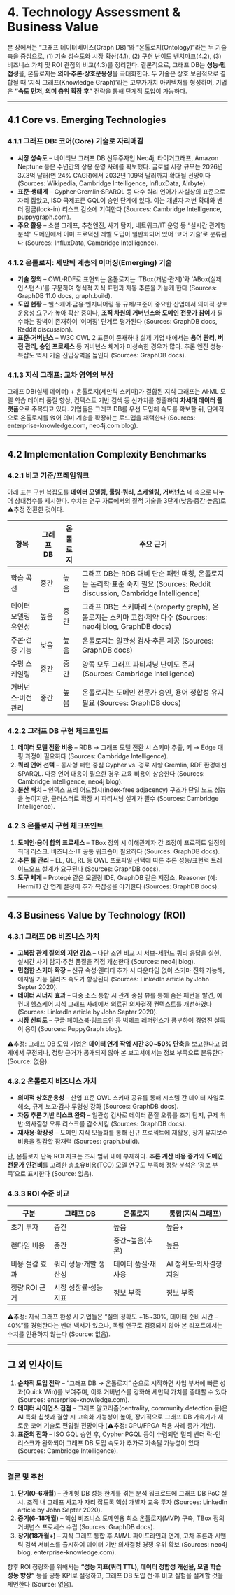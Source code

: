 # 4. Technology Assessment & Business Value

본 장에서는 “그래프 데이터베이스(Graph DB)”와 “온톨로지(Ontology)”라는 두 기술 축을 중심으로, (1) 기술 성숙도와 시장 확산(4.1), (2) 구현 난이도 벤치마크(4.2), (3) 비즈니스 가치 및 ROI 관점의 비교(4.3)를 정리한다. 결론적으로, 그래프 DB는 **성능·민첩성**을, 온톨로지는 **의미·추론·상호운용성**을 극대화한다. 두 기술은 상호 보완적으로 결합될 때 ‘지식 그래프(Knowledge Graph)’라는 고부가가치 아키텍처를 형성하며, 기업은 **“속도 먼저, 의미 층위 확장 후”** 전략을 통해 단계적 도입이 가능하다.

---

## 4.1 Core vs. Emerging Technologies

### 4.1.1 그래프 DB: 코어(Core) 기술로 자리매김
* **시장 성숙도** – 네이티브 그래프 DB 선두주자인 Neo4j, 타이거그래프, Amazon Neptune 등은 수년간의 상용 운영 사례를 확보했다. 글로벌 시장 규모는 2026년 37.3억 달러(연 24% CAGR)에서 2032년 109억 달러까지 확대될 전망이다 (Sources: Wikipedia, Cambridge Intelligence, InfluxData, Airbyte).
* **표준·생태계** – Cypher·Gremlin·SPARQL 등 다수 쿼리 언어가 사실상의 표준으로 자리 잡았고, ISO 국제표준 GQL이 승인 단계에 있다. 이는 개발자 저변 확대와 벤더 잠금(lock-in) 리스크 감소에 기여한다 (Sources: Cambridge Intelligence, puppygraph.com).
* **주요 활용** – 소셜 그래프, 추천엔진, 사기 탐지, 네트워크/IT 운영 등 “실시간 관계형 분석” 도메인에서 이미 프로덕션 레벨 도입이 일반화되어 있어 ‘코어 기술’로 분류된다 (Sources: InfluxData, Cambridge Intelligence).

### 4.1.2 온톨로지: 세만틱 계층의 이머징(Emerging) 기술
* **기술 정의** – OWL·RDF로 표현되는 온톨로지는 ‘TBox(개념·관계)’와 ‘ABox(실제 인스턴스)’를 구분하여 형식적 지식 표현과 자동 추론을 가능케 한다 (Sources: GraphDB 11.0 docs, graph.build).
* **도입 현황** – 헬스케어·금융·엔지니어링 등 규제/표준이 중요한 산업에서 의미적 상호운용성 요구가 높아 확산 중이나, **조직 차원의 거버넌스와 도메인 전문가 참여**가 필수라는 장벽이 존재하여 ‘이머징’ 단계로 평가된다 (Sources: GraphDB docs, Reddit discussion).
* **표준·거버넌스** – W3C OWL 2 표준이 존재하나 실제 기업 내에서는 **용어 관리, 버전 관리, 승인 프로세스** 등 거버넌스 체계가 미성숙한 경우가 많다. 추론 엔진 성능·복잡도 역시 기술 진입장벽을 높인다 (Sources: GraphDB docs).

### 4.1.3 지식 그래프: 교차 영역의 부상
그래프 DB(실체 데이터) + 온톨로지(세만틱 스키마)가 결합된 지식 그래프는 AI·ML 모델 학습 데이터 품질 향상, 컨텍스트 기반 검색 등 신가치를 창출하여 **차세대 데이터 플랫폼**으로 주목되고 있다. 기업들은 그래프 DB를 우선 도입해 속도를 확보한 뒤, 단계적으로 온톨로지를 얹어 의미 계층을 확장하는 로드맵을 채택한다 (Sources: enterprise-knowledge.com, neo4j.com blog).

---

## 4.2 Implementation Complexity Benchmarks

### 4.2.1 비교 기준/프레임워크
아래 표는 구현 복잡도를 **데이터 모델링, 툴링·쿼리, 스케일링, 거버넌스** 네 축으로 나누어 상대점수를 제시한다. 수치는 연구 자료에서의 질적 기술을 3단계(낮음·중간·높음)로 ⚠️추정 전환한 것이다.

| 항목 | 그래프 DB | 온톨로지 | 주요 근거 |
|------|----------|----------|-----------|
| 학습 곡선 | 중간 | 높음 | 그래프 DB는 RDB 대비 단순 패턴 매칭, 온톨로지는 논리학·표준 숙지 필요 (Sources: Reddit discussion, Cambridge Intelligence) |
| 데이터 모델링 유연성 | 높음 | 중간 | 그래프 DB는 스키마리스(property graph), 온톨로지는 스키마 고정·제약 다수 (Sources: neo4j blog, GraphDB docs) |
| 추론·검증 기능 | 낮음 | 높음 | 온톨로지는 일관성 검사·추론 제공 (Sources: GraphDB docs) |
| 수평 스케일링 | 중간 | 중간 | 양쪽 모두 그래프 파티셔닝 난이도 존재 (Sources: Cambridge Intelligence) |
| 거버넌스·버전 관리 | 중간 | 높음 | 온톨로지는 도메인 전문가 승인, 용어 정합성 유지 필요 (Sources: GraphDB docs) |

### 4.2.2 그래프 DB 구현 체크포인트
1. **데이터 모델 전환 비용** – RDB → 그래프 모델 전환 시 스키마 추출, 키 → Edge 매핑 과정이 필요하다 (Sources: Cambridge Intelligence).
2. **쿼리 언어 선택** – 동사형 패턴 중심 Cypher vs. 경로 지향 Gremlin, RDF 환경에선 SPARQL. 다중 언어 대응이 필요한 경우 교육 비용이 상승한다 (Sources: Cambridge Intelligence, neo4j blog).
3. **분산 배치** – 인덱스 프리 어드정시(index-free adjacency) 구조가 단일 노드 성능을 높이지만, 클러스터로 확장 시 파티셔닝 설계가 필수 (Sources: Cambridge Intelligence).

### 4.2.3 온톨로지 구현 체크포인트
1. **도메인·용어 합의 프로세스** – TBox 정의 시 이해관계자 간 조정이 프로젝트 일정의 최대 리스크. 비즈니스·IT 공통 워크숍이 필요하다 (Sources: GraphDB docs).
2. **추론 룰 관리** – EL, QL, RL 등 OWL 프로파일 선택에 따른 추론 성능/표현력 트레이드오프 설계가 요구된다 (Sources: GraphDB docs).
3. **도구 체계** – Protégé 같은 모델링 IDE, GraphDB 같은 저장소, Reasoner (예: HermiT) 간 연계 설정이 추가 복잡성을 야기한다 (Sources: GraphDB docs).

---

## 4.3 Business Value by Technology (ROI)

### 4.3.1 그래프 DB 비즈니스 가치
* **고복잡 관계 질의의 지연 감소** – 다단 조인 비교 시 서브-세컨드 쿼리 응답을 실현, 실시간 사기 탐지·추천 품질을 직접 개선한다 (Sources: neo4j blog).
* **민첩한 스키마 확장** – 신규 속성·엔티티 추가 시 다운타임 없이 스키마 진화 가능해, 애자일 기능 릴리즈 속도가 향상된다 (Sources: LinkedIn article by John Septer 2020).
* **데이터 시너지 효과** – 다중 소스 통합 시 관계 중심 뷰를 통해 숨은 패턴을 발견, 예컨대 헬스케어 지식 그래프 사례에서 의료진 의사결정 컨텍스트를 개선하였다 (Sources: LinkedIn article by John Septer 2020).
* **시장 신뢰도** – 구글·페이스북·링크드인 등 빅테크 레퍼런스가 풍부하여 경영진 설득이 용이 (Sources: PuppyGraph blog).

⚠️추정: 그래프 DB 도입 기업은 **데이터 연계 작업 시간 30~50% 단축**을 보고한다고 업계에서 구전되나, 정량 근거가 공개되지 않아 본 보고서에서는 정보 부족으로 분류한다 (Source: 없음).

### 4.3.2 온톨로지 비즈니스 가치
* **의미적 상호운용성** – 산업 표준 OWL 스키마 공유를 통해 시스템 간 데이터 사일로 해소, 규제 보고·감사 투명성 강화 (Sources: GraphDB docs).
* **자동 추론 기반 리스크 완화** – 일관성 검사로 데이터 품질 오류를 조기 탐지, 규제 위반·의사결정 오류 리스크를 감소시킴 (Sources: GraphDB docs).
* **재사용·확장성** – 도메인 지식 모듈화를 통해 신규 프로젝트에 재활용, 장기 유지보수 비용을 절감할 잠재력 (Sources: graph.build).

단, 온톨로지 단독 ROI 지표는 조사 범위 내에 부재하다. **추론 계산 비용 증가**와 **도메인 전문가 인건비**를 고려한 총소유비용(TCO) 모델 연구도 부족해 정량 분석은 ‘정보 부족’으로 표시한다 (Source: 없음).

### 4.3.3 ROI 수준 비교
| 구분 | 그래프 DB | 온톨로지 | 통합(지식 그래프) |
|------|-----------|-----------|------------------|
| 초기 투자 | 중간 | 높음 | 높음+ |
| 런타임 비용 | 중간 | 중간~높음(추론) | 높음 |
| 비용 절감 효과 | 쿼리 성능·개발 생산성 | 데이터 품질·재사용 | AI 정확도·의사결정 지원 |
| 정량 ROI 근거 | 시장 성장률·성능 지표 | 정보 부족 | 정보 부족 |

⚠️추정: 지식 그래프 완성 시 기업들은 “질의 정확도 +15~30%, 데이터 준비 시간 –40%”를 경험한다는 벤더 백서가 있으나, 독립 연구로 검증되지 않아 본 리포트에서는 수치를 인용하지 않는다 (Source: 없음).

---

## 그 외 인사이트
1. **순차적 도입 전략** – “그래프 DB → 온톨로지” 순으로 시작하면 사업 부서에 빠른 성과(Quick Win)를 보여주며, 이후 거버넌스를 강화해 세만틱 가치를 증대할 수 있다 (Sources: enterprise-knowledge.com).
2. **데이터 사이언스 접점** – 그래프 알고리즘(centrality, community detection 등)은 AI 특화 칩셋과 결합 시 고속화 가능성이 높아, 장기적으로 그래프 DB 가속기가 새로운 코어 기술로 편입될 전망이다 (⚠️추정: GPU/FPGA 적용 사례 증가 기반).
3. **표준의 진화** – ISO GQL 승인 후, Cypher·PGQL 등이 수렴되면 멀티 벤더 락-인 리스크가 완화되어 그래프 DB 도입 속도가 추가로 가속될 가능성이 있다 (Sources: Cambridge Intelligence).

---

### 결론 및 추천
1. **단기(0–6개월)** – 관계형 DB 성능 한계를 겪는 분석 워크로드에 그래프 DB PoC 실시. 조직 내 그래프 사고가 자리 잡도록 핵심 개발자 교육 투자 (Sources: LinkedIn article by John Septer 2020).
2. **중기(6–18개월)** – 핵심 비즈니스 도메인용 최소 온톨로지(MVP) 구축, TBox 정의 거버넌스 프로세스 수립 (Sources: GraphDB docs).
3. **장기(18개월+)** – 지식 그래프 통합 후 AI/ML 파이프라인과 연계, 고차 추론과 시맨틱 검색 서비스를 출시하여 데이터 기반 의사결정 경쟁 우위 확보 (Sources: neo4j blog, enterprise-knowledge.com).

향후 ROI 정량화를 위해서는 **“성능 지표(쿼리 TTL), 데이터 정합성 개선율, 모델 학습 성능 향상”** 등을 공통 KPI로 설정하고, 그래프 DB 도입 전·후 비교 실험을 설계할 것을 제언한다 (Source: 없음).